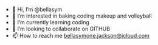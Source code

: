 - 👋 Hi, I’m @bellasym
- 👀 I’m interested in baking coding makeup and volleyball
- 🌱 I’m currently learning coding
- 💞️ I’m looking to collaborate on GITHUB
- 📫 How to reach me bellasymone.jackson@icloud.com

<!---
bellasym/bellasym is a ✨ special ✨ repository because its `README.md` (this file) appears on your GitHub profile.
You can click the Preview link to take a look at your changes.
--->
